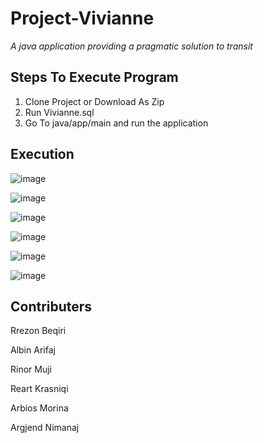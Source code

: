 # Project-Vivianne

*A java application providing a pragmatic solution to transit*

## Steps To Execute Program

1. Clone Project or Download As Zip
2. Run Vivianne.sql
3. Go To java/app/main and run the application


## Execution



![image](https://github.com/Rrez44/Project-Vivianne/assets/82002444/21781399-2508-48c7-9128-905bf0203db9)

![image](https://github.com/Rrez44/Project-Vivianne/assets/82002444/e06d41f7-3504-4285-86e6-a70073688bf1)

![image](https://github.com/Rrez44/Project-Vivianne/assets/82002444/1d7060d0-f97c-48d8-bc66-b13dc0f8a35b)

![image](https://github.com/Rrez44/Project-Vivianne/assets/82002444/eadbcab3-a666-45c8-ad57-0a968445e3f6)

![image](https://github.com/Rrez44/Project-Vivianne/assets/82002444/331679dd-d520-4ed0-8ac9-a9ccb0c986e4)

![image](https://github.com/Rrez44/Project-Vivianne/assets/82002444/f2cbcbb9-6f60-437a-b68c-5b4232476e17)



## Contributers
Rrezon Beqiri

Albin Arifaj

Rinor Muji

Reart Krasniqi

Arbios Morina

Argjend Nimanaj

